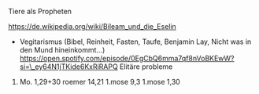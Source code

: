 

Tiere als Propheten

https://de.wikipedia.org/wiki/Bileam_und_die_Eselin

* Vegitarismus (Bibel, Reinheit, Fasten, Taufe, Benjamin Lay, Nicht was in den Mund hineinkommt...) https://open.spotify.com/episode/0EgCbQ6mma7qf8nVoBKEwW?si=\_ey64N1jTKide6KxRiRAPQ Elitäre probleme


1. Mo. 1,29+30
roemer 14,21
1.mose 9,3
1.mose 1,30